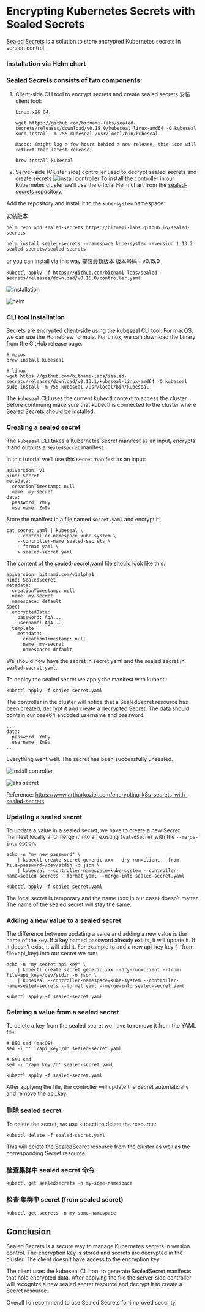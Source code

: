 # Encrypting Kubernetes Secrets with Sealed Secrets
 
[Sealed Secrets](https://github.com/bitnami-labs/sealed-secrets "bitnami seal secret") is a solution to store encrypted Kubernetes secrets in version control.

### Installation via Helm chart

### Sealed Secrets consists of two components:

1. Client-side CLI tool to encrypt secrets and create sealed secrets
   安装 client tool: 
   ```
   Linux x86_64: 
   
   wget https://github.com/bitnami-labs/sealed-secrets/releases/download/v0.15.0/kubeseal-linux-amd64 -O kubeseal
   sudo install -m 755 kubeseal /usr/local/bin/kubeseal
   ```
   
   ```
   Macos: (might lag a few hours behind a new release, this icon will reflect that latest release)
   
   brew install kubeseal
   ```
   
2. Server-side (Cluster side) controller used to decrypt sealed secrets and create secrets
![install controller](image/install_controller.png )
To install the controller in our Kubernetes cluster we’ll use the official Helm chart from the [sealed-secrets repository](https://github.com/bitnami-labs/sealed-secrets/tree/main/helm/sealed-secrets).

Add the repository and install it to the `kube-system` namespace:

安装版本
```
helm repo add sealed-secrets https://bitnami-labs.github.io/sealed-secrets

helm install sealed-secrets --namespace kube-system --version 1.13.2 sealed-secrets/sealed-secrets
```
or you can install via this way 安装最新版本
版本号码：[v0.15.0](https://github.com/bitnami-labs/sealed-secrets/releases)
```
kubectl apply -f https://github.com/bitnami-labs/sealed-secrets/releases/download/v0.15.0/controller.yaml
```
![installation](/image/install_kubeseal.png)

![helm](image/helm_repo.png )
### CLI tool installation
Secrets are encrypted client-side using the kubeseal CLI tool.
For macOS, we can use the Homebrew formula. For Linux, we can download the binary from the GitHub release page.
```
# macos
brew install kubeseal

# linux
wget https://github.com/bitnami-labs/sealed-secrets/releases/download/v0.13.1/kubeseal-linux-amd64 -O kubeseal
sudo install -m 755 kubeseal /usr/local/bin/kubeseal
```

The `kubeseal` CLI uses the current kubectl context to access the cluster. Before continuing make sure that kubectl is connected to the cluster where Sealed Secrets should be installed.


### Creating a sealed secret
The `kubeseal` CLI takes a Kubernetes Secret manifest as an input, encrypts it and outputs a `SealedSecret` manifest.

In this tutorial we’ll use this secret manifest as an input:
```
apiVersion: v1
kind: Secret
metadata:
  creationTimestamp: null
  name: my-secret
data:
  password: YmFy
  username: Zm9v
```

Store the manifest in a file named `secret.yaml` and encrypt it:
```
cat secret.yaml | kubeseal \
    --controller-namespace kube-system \
    --controller-name sealed-secrets \
    --format yaml \
    > sealed-secret.yaml
```

The content of the sealed-secret.yaml file should look like this:

```
apiVersion: bitnami.com/v1alpha1
kind: SealedSecret
metadata:
  creationTimestamp: null
  name: my-secret
  namespace: default
spec:
  encryptedData:
    password: AgA...
    username: AgA...
  template:
    metadata:
      creationTimestamp: null
      name: my-secret
      namespace: default
```
We should now have the secret in secret.yaml and the sealed secret in `sealed-secret.yaml`.

To deploy the sealed secret we apply the manifest with kubectl:
```
kubectl apply -f sealed-secret.yaml
```
The controller in the cluster will notice that a SealedSecret resource has been created, decrypt it and create a decrypted Secret.
The data should contain our base64 encoded username and password:
```
...
data:
  password: YmFy
  username: Zm9v
...
```
Everything went well. The secret has been successfully unsealed.

![install controller](image/deploy_sealed_secret.png )

![aks secret](image/aks_secret.png )

Reference:
https://www.arthurkoziel.com/encrypting-k8s-secrets-with-sealed-secrets

### Updating a sealed secret
To update a value in a sealed secret, we have to create a new Secret manifest locally and merge it into an existing `SealedSecret` with the `--merge-into` option.

```
echo -n "my new password" \
    | kubectl create secret generic xxx --dry-run=client --from-file=password=/dev/stdin -o json \
    | kubeseal --controller-namespace=kube-system --controller-name=sealed-secrets --format yaml --merge-into sealed-secret.yaml

kubectl apply -f sealed-secret.yaml
```
The local secret is temporary and the name (xxx in our case) doesn’t matter. The name of the sealed secret will stay the same.

### Adding a new value to a sealed secret
The difference between updating a value and adding a new value is the name of the key. If a key named password already exists, it will update it. If it doesn’t exist, it will add it.
For example to add a new api_key key (--from-file=api_key) into our secret we run:
```
echo -n "my secret api key" \
    | kubectl create secret generic xxx --dry-run=client --from-file=api_key=/dev/stdin -o json \
    | kubeseal --controller-namespace=kube-system --controller-name=sealed-secrets --format yaml --merge-into sealed-secret.yaml

kubectl apply -f sealed-secret.yaml
```

### Deleting a value from a sealed secret
To delete a key from the sealed secret we have to remove it from the YAML file:
```
# BSD sed (macOS)
sed -i '' '/api_key:/d' sealed-secret.yaml

# GNU sed
sed -i '/api_key:/d' sealed-secret.yaml

kubectl apply -f sealed-secret.yaml
```
After applying the file, the controller will update the Secret automatically and remove the api_key.

### 删除 sealed secret
To delete the secret, we use kubectl to delete the resource:
```
kubectl delete -f sealed-secret.yaml
```
This will delete the SealedSecret resource from the cluster as well as the corresponding Secret resource.


### 检查集群中 sealed secret 命令

```
kubectl get sealedsecrets -n my-some-namespace 
```

### 检查 集群中 secret (from sealed secret)

```
kubectl get secrets -n my-some-namespace
```



## Conclusion

Sealed Secrets is a secure way to manage Kubernetes secrets in version control. The encryption key is stored and secrets are decrypted in the cluster. The client doesn’t have access to the encryption key.

The client uses the kubeseal CLI tool to generate SealedSecret manifests that hold encrypted data. After applying the file the server-side controller will recognize a new sealed secret resource and decrypt it to create a Secret resource.

Overall I’d recommend to use Sealed Secrets for improved security.



